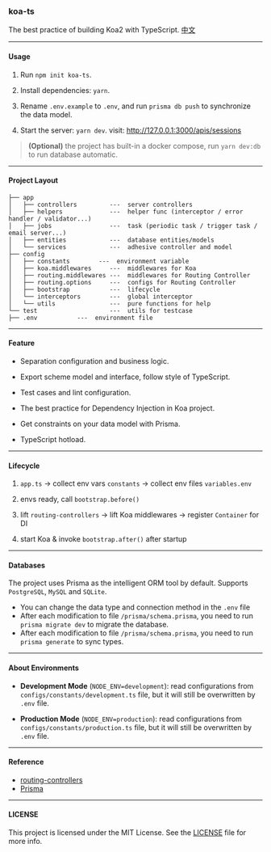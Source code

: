 ### koa-ts

The best practice of building Koa2 with TypeScript. [中文](/README_CN.md)

---

#### Usage

1. Run `npm init koa-ts`.

2. Install dependencies: `yarn`.

3. Rename `.env.example` to `.env`, and run `prisma db push` to synchronize the data model.

4. Start the server: `yarn dev`. visit: http://127.0.0.1:3000/apis/sessions

> **(Optional)** the project has built-in a docker compose, run `yarn dev:db` to run database automatic.

---

#### Project Layout

```
├── app
│   ├── controllers         ---  server controllers
│   ├── helpers             ---  helper func (interceptor / error handler / validator...)
│   ├── jobs                ---  task (periodic task / trigger task / email server...)
│   ├── entities            ---  database entities/models
│   └── services            ---  adhesive controller and model
├── config
│   ├── constants        ---  environment variable
│   ├── koa.middlewares     ---  middlewares for Koa
│   ├── routing.middlewares ---  middlewares for Routing Controller
│   ├── routing.options     ---  configs for Routing Controller
│   ├── bootstrap           ---  lifecycle
│   └── interceptors        ---  global interceptor
│   └── utils               ---  pure functions for help
└── test                    ---  utils for testcase
├── .env           ---  environment file
```

---

#### Feature

- Separation configuration and business logic.

- Export scheme model and interface, follow style of TypeScript.

- Test cases and lint configuration.

- The best practice for Dependency Injection in Koa project.

- Get constraints on your data model with Prisma.

- TypeScript hotload.

---

#### Lifecycle

1. `app.ts` -> collect env vars `constants` -> collect env files `variables.env`

2. envs ready, call `bootstrap.before()`

3. lift `routing-controllers` -> lift Koa middlewares -> register `Container` for DI

4. start Koa &amp; invoke `bootstrap.after()` after startup

---

#### Databases

The project uses Prisma as the intelligent ORM tool by default. Supports `PostgreSQL`, `MySQL` and `SQLite`.

- You can change the data type and connection method in the `.env` file
- After each modification to file `/prisma/schema.prisma`, you need to run `prisma migrate dev` to migrate the database.
- After each modification to file `/prisma/schema.prisma`, you need to run `prisma generate` to sync types.

---

#### About Environments

- **Development Mode** (`NODE_ENV=development`): read configurations from `configs/constants/development.ts` file, but it will still be overwritten by `.env` file.

- **Production Mode** (`NODE_ENV=production`): read configurations from `configs/constants/production.ts` file, but it will still be overwritten by `.env` file.

---

#### Reference

- [routing-controllers](https://github.com/typestack/routing-controllers)
- [Prisma](https://www.prisma.io/docs/concepts)

---

#### LICENSE

This project is licensed under the MIT License. See the [LICENSE](./LICENSE) file for more info.
